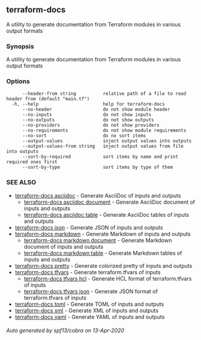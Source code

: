 ## terraform-docs

A utility to generate documentation from Terraform modules in various output formats

### Synopsis

A utility to generate documentation from Terraform modules in various output formats

### Options

```
      --header-from string          relative path of a file to read header from (default "main.tf")
  -h, --help                        help for terraform-docs
      --no-header                   do not show module header
      --no-inputs                   do not show inputs
      --no-outputs                  do not show outputs
      --no-providers                do not show providers
      --no-requirements             do not show module requirements
      --no-sort                     do no sort items
      --output-values               inject output values into outputs
      --output-values-from string   inject output values from file into outputs
      --sort-by-required            sort items by name and print required ones first
      --sort-by-type                sort items by type of them
```

### SEE ALSO

* [terraform-docs asciidoc](/docs/formats/asciidoc.md)	 - Generate AsciiDoc of inputs and outputs
  * [terraform-docs asciidoc document](/docs/formats/asciidoc-document.md)	 - Generate AsciiDoc document of inputs and outputs
  * [terraform-docs asciidoc table](/docs/formats/asciidoc-table.md)	 - Generate AsciiDoc tables of inputs and outputs
* [terraform-docs json](/docs/formats/json.md)	 - Generate JSON of inputs and outputs
* [terraform-docs markdown](/docs/formats/markdown.md)	 - Generate Markdown of inputs and outputs
  * [terraform-docs markdown document](/docs/formats/markdown-document.md)	 - Generate Markdown document of inputs and outputs
  * [terraform-docs markdown table](/docs/formats/markdown-table.md)	 - Generate Markdown tables of inputs and outputs
* [terraform-docs pretty](/docs/formats/pretty.md)	 - Generate colorized pretty of inputs and outputs
* [terraform-docs tfvars](/docs/formats/tfvars.md)	 - Generate terraform.tfvars of inputs
  * [terraform-docs tfvars hcl](/docs/formats/tfvars-hcl.md)	 - Generate HCL format of terraform.tfvars of inputs
  * [terraform-docs tfvars json](/docs/formats/tfvars-json.md)	 - Generate JSON format of terraform.tfvars of inputs
* [terraform-docs toml](/docs/formats/toml.md)	 - Generate TOML of inputs and outputs
* [terraform-docs xml](/docs/formats/xml.md)	 - Generate XML of inputs and outputs
* [terraform-docs yaml](/docs/formats/yaml.md)	 - Generate YAML of inputs and outputs

###### Auto generated by spf13/cobra on 13-Apr-2020
